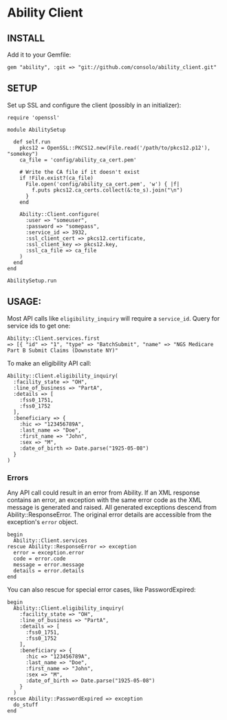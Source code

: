 Ability Client
==============

## INSTALL

Add it to your Gemfile:

    gem "ability", :git => "git://github.com/consolo/ability_client.git"

## SETUP

Set up SSL and configure the client (possibly in an initializer):

    require 'openssl'

    module AbilitySetup

      def self.run
        pkcs12 = OpenSSL::PKCS12.new(File.read('/path/to/pkcs12.p12'), "somekey")
        ca_file = 'config/ability_ca_cert.pem'

        # Write the CA file if it doesn't exist
        if !File.exist?(ca_file)
          File.open('config/ability_ca_cert.pem', 'w') { |f|
            f.puts pkcs12.ca_certs.collect(&:to_s).join("\n")
          }
        end

        Ability::Client.configure(
          :user => "someuser",
          :password => "somepass",
          :service_id => 3932,
          :ssl_client_cert => pkcs12.certificate,
          :ssl_client_key => pkcs12.key,
          :ssl_ca_file => ca_file
        )
      end
    end

    AbilitySetup.run

## USAGE:

Most API calls like `eligibility_inquiry` will require a `service_id`. Query for service ids to get one:

    Ability::Client.services.first
    => [{ "id" => "1", "type" => "BatchSubmit", "name" => "NGS Medicare Part B Submit Claims (Downstate NY)"

To make an eligibility API call:

    Ability::Client.eligibility_inquiry(
      :facility_state => "OH",
      :line_of_business => "PartA",
      :details => [
        :fss0_1751,
        :fss0_1752
      ],
      :beneficiary => {
        :hic => "123456789A",
        :last_name => "Doe",
        :first_name => "John",
        :sex => "M",
        :date_of_birth => Date.parse("1925-05-08")
      }
    )

### Errors

Any API call could result in an error from Ability. If an XML response contains an error, an exception with the same error code as the XML message is generated and raised. All generated exceptions descend from Ability::ResponseError. The original error details are accessible from the exception's `error` object.

    begin
      Ability::Client.services
    rescue Ability::ResponseError => exception
      error = exception.error
      code = error.code
      message = error.message
      details = error.details 
    end

You can also rescue for special error cases, like PasswordExpired:

    begin
      Ability::Client.eligibility_inquiry(
        :facility_state => "OH",
        :line_of_business => "PartA",
        :details => [
          :fss0_1751,
          :fss0_1752
        ],
        :beneficiary => {
          :hic => "123456789A",
          :last_name => "Doe",
          :first_name => "John",
          :sex => "M",
          :date_of_birth => Date.parse("1925-05-08")
        }
      )
    rescue Ability::PasswordExpired => exception
      do_stuff
    end
